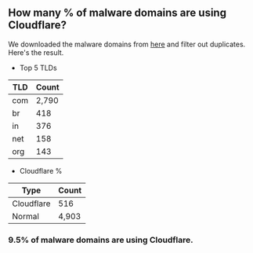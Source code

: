 ## How many % of malware domains are using Cloudflare?


We downloaded the malware domains from [here](https://urlhaus.abuse.ch) and filter out duplicates.
Here's the result.


[//]: # (start replacement)


- Top 5 TLDs

| TLD | Count |
| --- | --- |
| com | 2,790 |
| br | 418 |
| in | 376 |
| net | 158 |
| org | 143 |


- Cloudflare %

| Type | Count |
| --- | --- |
| Cloudflare | 516 |
| Normal | 4,903 |


### 9.5% of malware domains are using Cloudflare.